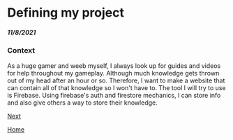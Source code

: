 # Defining my project
##### 11/8/2021

### Context

As a huge gamer and weeb myself, I always look up for guides and videos for help throughout my gameplay. Although much knowledge gets thrown out of my head after an hour or so. Therefore, I want to make a website that can contain all of that knowledge so I won't have to. The tool I will try to use is Firebase. Using firebase's auth and firestore mechanics, I can store info and also give others a way to store their knowledge. 


[Next](entry02.md)

[Home](../README.md)
